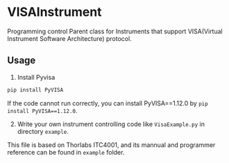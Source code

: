 # VISAInstrument

Programming control Parent class for Instruments that support VISA(Virtual Instrument Software Architecture) protocol.


## Usage

1. Install Pyvisa

```bash
pip install PyVISA
```

If the code cannot run correctly, you can install PyVISA==1.12.0 by `pip install PyVISA==1.12.0`.

2. Write your own instrument controlling code like `VisaExample.py` in directory `example`.

This file is based on Thorlabs ITC4001, and its mannual and programmer reference can be found in `example` folder.